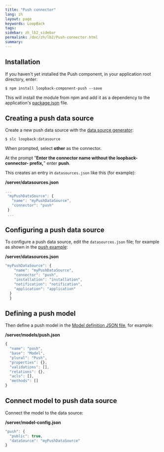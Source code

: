 ```yaml
---
title: "Push connector"
lang: zh
layout: page
keywords: LoopBack
tags:
sidebar: zh_lb2_sidebar
permalink: /doc/zh/lb2/Push-connector.html
summary:
---
```


## Installation

If you haven't yet installed the Push component, in your application root directory, enter:

`$ npm install loopback-component-push --save`

This will install the module from npm and add it as a dependency to the application's [package.json](http://docs.strongloop.com/display/LB/package.json) file.

## Creating a push data source

Create a new push data source with the [data source generator](/doc/{{page.lang}}/lb2/Data-source-generator.html):

`$ slc loopback:datasource`

When prompted, select **other** as the connector.   

At the prompt "**Enter the connector name without the loopback-connector- prefix,**" enter **push**.

This creates an entry in `datasources.json` like this (for example):

**/server/datasources.json**

```js
...
 "myPushDataSource": {
   "name": "myPushDataSource",
   "connector": "push"
 }
 ...
```

## Configuring a push data source

To configure a push data source, edit the `datasources.json` file; for example as shown in the [push example](http://docs.strongloop.com/https:/github.com/strongloop/loopback-component-push/blob/master/example/server-2.0/):

**/server/datasources.json**

```js
"myPushDataSource": {
    "name": "myPushDataSource",
    "connector": "push",
    "installation": "installation",
    "notification": "notification",
    "application": "application"
  }
  }
```

## Defining a push model

Then define a push model in the [Model definition JSON file](/doc/{{page.lang}}/lb2/Model-definition-JSON-file.html), for example:

**/server/models/push.json**

```js
{
  "name": "push",
  "base": "Model",
  "plural": "Push",
  "properties": {},
  "validations": [],
  "relations": {},
  "acls": [],
  "methods": []
}
```

## Connect model to push data source

Connect the model to the data source:

**/server/model-config.json**

```js
"push": {
  "public": true,
  "dataSource": "myPushDataSource"
}
```
